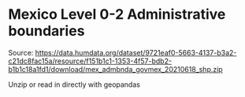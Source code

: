 # Mexico Level 0-2 Administrative boundaries

Source: https://data.humdata.org/dataset/9721eaf0-5663-4137-b3a2-c21dc8fac15a/resource/f151b1c1-1353-4f57-bdb2-b1b1c18a1fd1/download/mex_admbnda_govmex_20210618_shp.zip


Unzip or read in directly with geopandas


